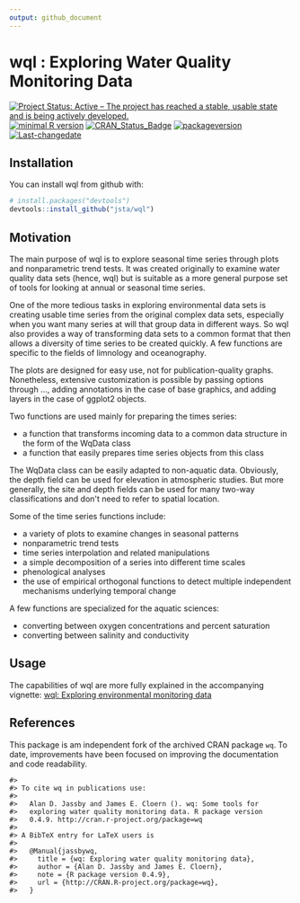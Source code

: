 ```yaml
---
output: github_document
---
```

# wql : Exploring Water Quality Monitoring Data
<!-- rmarkdown v1 -->
[![Project Status: Active – The project has reached a stable, usable state and is being actively developed.](http://www.repostatus.org/badges/latest/active.svg)](http://www.repostatus.org/#active)
[![minimal R version](https://img.shields.io/badge/R%3E%3D-3.0.0-6666ff.svg)](https://cran.r-project.org/)
[![CRAN_Status_Badge](http://www.r-pkg.org/badges/version/wql)](https://cran.r-project.org/package=wql)
[![packageversion](https://img.shields.io/badge/Package%20version-0.4.9-orange.svg?style=flat-square)](commits/master)
[![Last-changedate](https://img.shields.io/badge/last%20change-2017--07--04-yellowgreen.svg)](/commits/master)

<!-- README.md is generated from README.Rmd. Please edit that file -->



## Installation

You can install wql from github with:


```r
# install.packages("devtools")
devtools::install_github("jsta/wql")
```

## Motivation

The main purpose of wql is to explore seasonal time series through plots and nonparametric trend tests.  It was created originally to examine water quality data sets (hence, wql) but is suitable as a more general purpose set of tools for looking at annual or seasonal time series.

One of the more tedious tasks in exploring environmental data sets is creating usable time series from the original complex data sets, especially when you want many series at will that group data in different ways.  So wql also provides a way of transforming data sets to a common format that then allows a diversity of time series to be created quickly.  A few functions are specific to the fields of limnology and oceanography.

The plots are designed for easy use, not for publication-quality graphs.  Nonetheless, extensive customization is possible by passing options through ..., adding annotations in the case of base graphics, and adding layers in the case of ggplot2 objects.

Two functions are used mainly for preparing the times series:

* a function that transforms incoming data to a common data structure in the form of the WqData class
* a function that easily prepares time series objects from this class

The WqData class can be easily adapted to non-aquatic data.  Obviously, the depth field can be used for elevation in atmospheric studies.  But more generally, the site and depth fields can be used for many two-way classifications and don't need to refer to spatial location.

Some of the time series functions include:

* a variety of plots to examine changes in seasonal patterns
* nonparametric trend tests
* time series interpolation and related manipulations
* a simple decomposition of a series into different time scales
* phenological analyses
* the use of empirical orthogonal functions to detect multiple independent
mechanisms underlying temporal change

A few functions are specialized for the aquatic sciences:

* converting between oxygen concentrations and percent saturation
* converting between salinity and conductivity

## Usage

The capabilities of wql are more fully explained in the accompanying vignette: [wql: Exploring environmental monitoring data](https://jsta.github.io/wql/articles/wql-package.html)

## References

This package is am independent fork of the archived CRAN package `wq`. To date, improvements have been focused on improving the documentation and code readability.


```
#> 
#> To cite wq in publications use:
#> 
#>   Alan D. Jassby and James E. Cloern (). wq: Some tools for
#>   exploring water quality monitoring data. R package version
#>   0.4.9. http://cran.r-project.org/package=wq
#> 
#> A BibTeX entry for LaTeX users is
#> 
#>   @Manual{jassbywq,
#>     title = {wq: Exploring water quality monitoring data},
#>     author = {Alan D. Jassby and James E. Cloern},
#>     note = {R package version 0.4.9},
#>     url = {http://CRAN.R-project.org/package=wq},
#>   }
```
